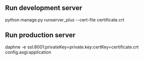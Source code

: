 
## Run development server
python manage.py runserver_plus --cert-file certificate.crt

## Run production server

daphne -e ssl:8001:privateKey=private.key:certKey=certificate.crt config.asgi:application